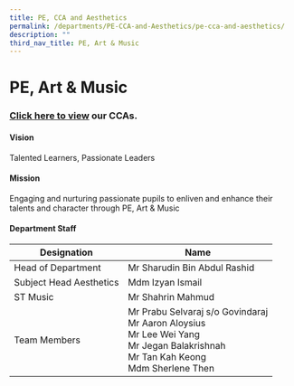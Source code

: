```yaml
---
title: PE, CCA and Aesthetics
permalink: /departments/PE-CCA-and-Aesthetics/pe-cca-and-aesthetics/
description: ""
third_nav_title: PE, Art & Music
---
```

# PE, Art &amp; Music

### [Click here to view](/cca/art-expression-club/) our CCAs.


#### Vision

Talented Learners, Passionate Leaders

#### Mission

Engaging and nurturing passionate pupils to enliven and enhance their talents and character through PE, Art &amp; Music


#### Department Staff

|        Designation        |                                                                                     Name                                                                                    |
|-------------------------|---------------------------------------------------------------------------------------------------------------------------------------------------------------------------|
| Head of Department        | Mr Sharudin Bin Abdul Rashid                                                                                                                                                |
| Subject Head Aesthetics  | Mdm Izyan Ismail                                                                                                                                                            |
| ST Music                  | Mr Shahrin Mahmud                                                                                                                                                           |
| Team Members  | Mr Prabu Selvaraj s/o Govindaraj<br>Mr Aaron Aloysius<br>Mr Lee Wei Yang<br>Mr Jegan Balakrishnah<br>Mr Tan Kah Keong<br>Mdm Sherlene Then |